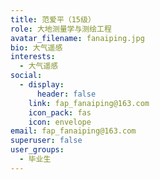 ```yaml
---
title: 范爱平（15级）
role: 大地测量学与测绘工程
avatar_filename: fanaiping.jpg
bio: 大气遥感
interests:
  - 大气遥感
social:
  - display:
      header: false
    link: fap_fanaiping@163.com
    icon_pack: fas
    icon: envelope
email: fap_fanaiping@163.com
superuser: false
user_groups:
  - 毕业生
---
```

